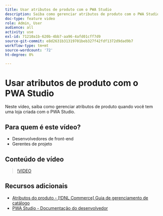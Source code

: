 ```yaml
---
title: Usar atributos de produto com o PWA Studio
description: Saiba como gerenciar atributos de produto com o PWA Studio.
doc-type: feature video
role: Admin, User
audience: all
activity: use
exl-id: 71210a1b-620b-4bb7-aa96-4afd01cff7d9
source-git-commit: e8d2631b31319701beb327f42fdf1372d9dad9b7
workflow-type: tm+mt
source-wordcount: '72'
ht-degree: 0%

---
```


# Usar atributos de produto com o PWA Studio

Neste vídeo, saiba como gerenciar atributos de produto quando você tem uma loja criada com o PWA Studio.

## Para quem é este vídeo?

- Desenvolvedores de front-end
- Gerentes de projeto

## Conteúdo de vídeo

>[!VIDEO](https://video.tv.adobe.com/v/343788?quality=12&learn=on)

## Recursos adicionais

- [Atributos do produto - [!DNL Commerce] Guia de gerenciamento de catálogo](https://experienceleague.adobe.com/docs/commerce-admin/catalog/product-attributes/product-attributes.html)
- [PWA Studio - Documentação do desenvolvedor](https://developer.adobe.com/commerce/pwa-studio/)
